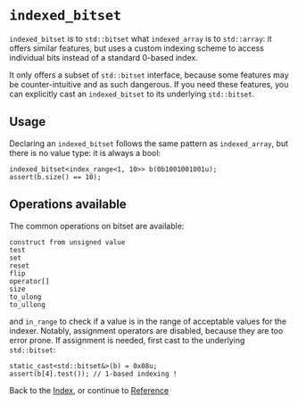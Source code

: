 <!--
Copyright 2022 Julien Blanc
Distributed under the Boost Software License, Version 1.0.
https://www.boost.org/LICENSE_1_0.txt
-->

# `indexed_bitset`

`indexed_bitset` is to `std::bitset` what `indexed_array` is to `std::array`: it offers similar
features, but uses a custom indexing scheme to access individual bits instead of a standard
0-based index.

It only offers a subset of `std::bitset` interface, because some features may be counter-intuitive
and as such dangerous. If you need these features, you can explicitly cast an `indexed_bitset` to
its underlying `std::bitset`.

## Usage

Declaring an `indexed_bitset` follows the same pattern as `indexed_array`, but there is no value
type: it is always a bool:

```
indexed_bitset<index_range<1, 10>> b(0b1001001001u);
assert(b.size() == 10);
```

## Operations available

The common operations on bitset are available:

```
construct from unsigned value
test
set
reset
flip
operator[]
size
to_ulong
to_ullong
```

and `in_range` to check if a value is in the range of acceptable values for the indexer. Notably,
assignment operators are disabled, because they are too error prone. If assignment is needed,
first cast to the underlying `std::bitset`:

```
static_cast<std::bitset&>(b) = 0x08u;
assert(b[4].test()); // 1-based indexing !
```

Back to the [Index](index.md), or continue to [Reference](reference.md)
